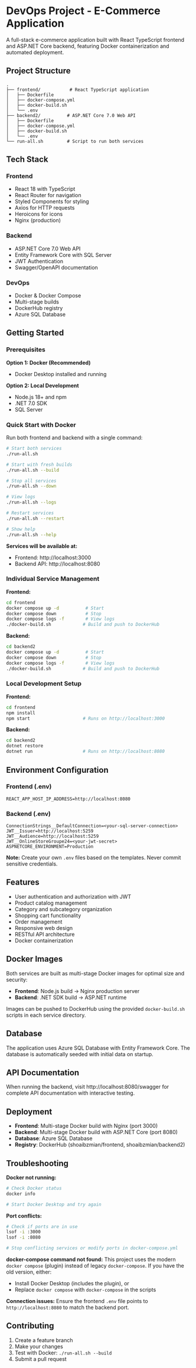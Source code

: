 # DevOps Project - E-Commerce Application

A full-stack e-commerce application built with React TypeScript frontend and ASP.NET Core backend, featuring Docker containerization and automated deployment.

## Project Structure

```
.
├── frontend/           # React TypeScript application
│   ├── Dockerfile
│   ├── docker-compose.yml
│   ├── docker-build.sh
│   └── .env
├── backend2/          # ASP.NET Core 7.0 Web API
│   ├── Dockerfile
│   ├── docker-compose.yml
│   ├── docker-build.sh
│   └── .env
└── run-all.sh         # Script to run both services
```

## Tech Stack

### Frontend
- React 18 with TypeScript
- React Router for navigation
- Styled Components for styling
- Axios for HTTP requests
- Heroicons for icons
- Nginx (production)

### Backend
- ASP.NET Core 7.0 Web API
- Entity Framework Core with SQL Server
- JWT Authentication
- Swagger/OpenAPI documentation

### DevOps
- Docker & Docker Compose
- Multi-stage builds
- DockerHub registry
- Azure SQL Database

## Getting Started

### Prerequisites

**Option 1: Docker (Recommended)**
- Docker Desktop installed and running

**Option 2: Local Development**
- Node.js 18+ and npm
- .NET 7.0 SDK
- SQL Server

### Quick Start with Docker

Run both frontend and backend with a single command:

```bash
# Start both services
./run-all.sh

# Start with fresh builds
./run-all.sh --build

# Stop all services
./run-all.sh --down

# View logs
./run-all.sh --logs

# Restart services
./run-all.sh --restart

# Show help
./run-all.sh --help
```

**Services will be available at:**
- Frontend: http://localhost:3000
- Backend API: http://localhost:8080

### Individual Service Management

**Frontend:**
```bash
cd frontend
docker compose up -d          # Start
docker compose down           # Stop
docker compose logs -f        # View logs
./docker-build.sh            # Build and push to DockerHub
```

**Backend:**
```bash
cd backend2
docker compose up -d          # Start
docker compose down           # Stop
docker compose logs -f        # View logs
./docker-build.sh            # Build and push to DockerHub
```

### Local Development Setup

**Frontend:**
```bash
cd frontend
npm install
npm start                    # Runs on http://localhost:3000
```

**Backend:**
```bash
cd backend2
dotnet restore
dotnet run                   # Runs on http://localhost:8080
```

## Environment Configuration

### Frontend (.env)
```env
REACT_APP_HOST_IP_ADDRESS=http://localhost:8080
```

### Backend (.env)
```env
ConnectionStrings__DefaultConnection=<your-sql-server-connection>
JWT__Issuer=http://localhost:5259
JWT__Audience=http://localhost:5259
JWT__OnlineStoreGroupe24=<your-jwt-secret>
ASPNETCORE_ENVIRONMENT=Production
```

**Note:** Create your own `.env` files based on the templates. Never commit sensitive credentials.

## Features

- User authentication and authorization with JWT
- Product catalog management
- Category and subcategory organization
- Shopping cart functionality
- Order management
- Responsive web design
- RESTful API architecture
- Docker containerization

## Docker Images

Both services are built as multi-stage Docker images for optimal size and security:

- **Frontend**: Node.js build → Nginx production server
- **Backend**: .NET SDK build → ASP.NET runtime

Images can be pushed to DockerHub using the provided `docker-build.sh` scripts in each service directory.

## Database

The application uses Azure SQL Database with Entity Framework Core. The database is automatically seeded with initial data on startup.

## API Documentation

When running the backend, visit http://localhost:8080/swagger for complete API documentation with interactive testing.

## Deployment

- **Frontend**: Multi-stage Docker build with Nginx (port 3000)
- **Backend**: Multi-stage Docker build with ASP.NET Core (port 8080)
- **Database**: Azure SQL Database
- **Registry**: DockerHub (shoaibzmian/frontend, shoaibzmian/backend2)

## Troubleshooting

**Docker not running:**
```bash
# Check Docker status
docker info

# Start Docker Desktop and try again
```

**Port conflicts:**
```bash
# Check if ports are in use
lsof -i :3000
lsof -i :8080

# Stop conflicting services or modify ports in docker-compose.yml
```

**docker-compose command not found:**
This project uses the modern `docker compose` (plugin) instead of legacy `docker-compose`. If you have the old version, either:
- Install Docker Desktop (includes the plugin), or
- Replace `docker compose` with `docker-compose` in the scripts

**Connection issues:**
Ensure the frontend `.env` file points to `http://localhost:8080` to match the backend port.

## Contributing

1. Create a feature branch
2. Make your changes
3. Test with Docker: `./run-all.sh --build`
4. Submit a pull request
